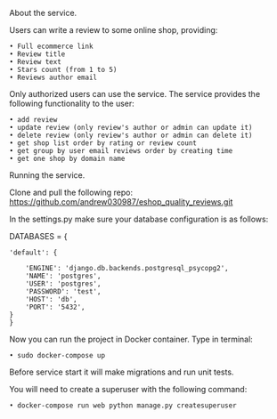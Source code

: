 About the service.

Users can write a review to some online shop, providing: 

    • Full ecommerce link 
    • Review title
    • Review text
    • Stars count (from 1 to 5)
    • Reviews author email

Only authorized users can use the service.
The service provides the following functionality to the user:

    • add review
    • update review (only review's author or admin can update it)
    • delete review (only review's author or admin can delete it)
    • get shop list order by rating or review count
    • get group by user email reviews order by creating time 
    • get one shop by domain name
    
    
Running the service.

Clone and pull the following repo:
https://github.com/andrew030987/eshop_quality_reviews.git

In the settings.py make sure your database configuration is as follows:

DATABASES = {

    'default': {
    
        'ENGINE': 'django.db.backends.postgresql_psycopg2',
        'NAME': 'postgres',
        'USER': 'postgres',
        'PASSWORD': 'test',
        'HOST': 'db',
        'PORT': '5432',
    }
    }
    
    
Now you can run the project in Docker container. Type in terminal:

    • sudo docker-compose up
    
Before service start it will make migrations and run unit tests.

You will need to create a superuser with the following command:

    • docker-compose run web python manage.py createsuperuser


